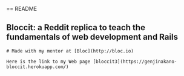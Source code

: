 == README

## Bloccit: a Reddit replica to teach the fundamentals of web development and Rails
```
# Made with my mentor at [Bloc](http://bloc.io)

Here is the link to my Web page [bloccit3](https://genjinakano-bloccit.herokuapp.com/)